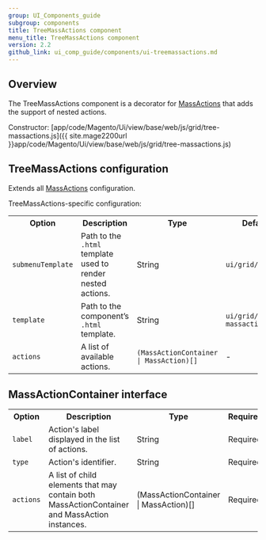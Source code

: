 ```yaml
---
group: UI_Components_guide
subgroup: components
title: TreeMassActions component
menu_title: TreeMassActions component
version: 2.2
github_link: ui_comp_guide/components/ui-treemassactions.md
---
```


## Overview

The TreeMassActions component is a decorator for [MassActions]({{page.baseurl}}/ui_comp_guide/components/ui-massactions.html) that adds the support of nested actions.

Constructor: [app/code/Magento/Ui/view/base/web/js/grid/tree-massactions.js]({{ site.mage2200url }}app/code/Magento/Ui/view/base/web/js/grid/tree-massactions.js)

## TreeMassActions configuration

Extends all [MassActions]({{page.baseurl}}/ui_comp_guide/components/ui-massactions.html) configuration.

TreeMassActions-specific configuration:

<table>
  <tr>
    <th>Option</th>
    <th>Description</th>
    <th>Type</th>
    <th>Default</th>
  </tr>
  <tr>
    <td><code>submenuTemplate</code></td>
    <td>Path to the <code>.html</code> template used to render nested actions.</td>
    <td>String</td>
    <td><code>ui/grid/submenu</code></td>
  </tr>
  <tr>
    <td><code>template</code></td>
    <td>Path to the component’s <code>.html</code> template.</td>
    <td>String</td>
    <td><code>ui/grid/tree-massactions</code></td>
  </tr>
  <tr>
    <td><code>actions</code></td>
    <td>A list of available actions.</td>
    <td><code>(MassActionContainer | MassAction)[]</code></td>
    <td>-</td>
  </tr>
</table>

## MassActionContainer interface
<table>
  <tr>
    <th>Option</th>
    <th>Description</th>
    <th>Type</th>
    <th>Required</th>
  </tr>
  <tr>
    <td><code>label</code></td>
    <td>Action's label displayed in the list of actions.</td>
    <td>String</td>
    <td>Required</td>
  </tr>
  <tr>
    <td><code>type</code></td>
    <td>Action's identifier.</td>
    <td>String</td>
    <td>Required</td>
  </tr>
  <tr>
    <td><code>actions</code></td>
    <td>A list of child elements that may contain both MassActionContainer and MassAction instances.</td>
    <td>(MassActionContainer | MassAction)[]</td>
    <td>Required</td>
  </tr>
</table>

